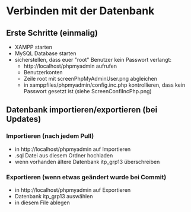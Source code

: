 # Verbinden mit der Datenbank

## Erste Schritte (einmalig)

- XAMPP starten
- MySQL Database starten
- sicherstellen, dass euer "root" Benutzer kein Passwort verlangt:
    - http://localhost/phpmyadmin aufrufen
    - Benutzerkonten
    - Zeile root mit screenPhpMyAdminUser.png abgleichen
    - in xamppfiles/phpmyadmin/config.inc.php kontrollieren, dass kein Passwort gesetzt ist (siehe ScreenConfiIncPhp.png)

## Datenbank importieren/exportieren (bei Updates)

### Importieren (nach jedem Pull)

- in http://localhost/phpmyadmin auf Importieren
- .sql Datei aus diesem Ordner hochladen
- wenn vorhanden ältere Datenbank itp_grp13 überschreiben

### Exportieren (wenn etwas geändert wurde bei Commit)

- in http://localhost/phpmyadmin auf Exportieren
- Datenbank itp_grp13 auswählen
- in diesem File ablegen
